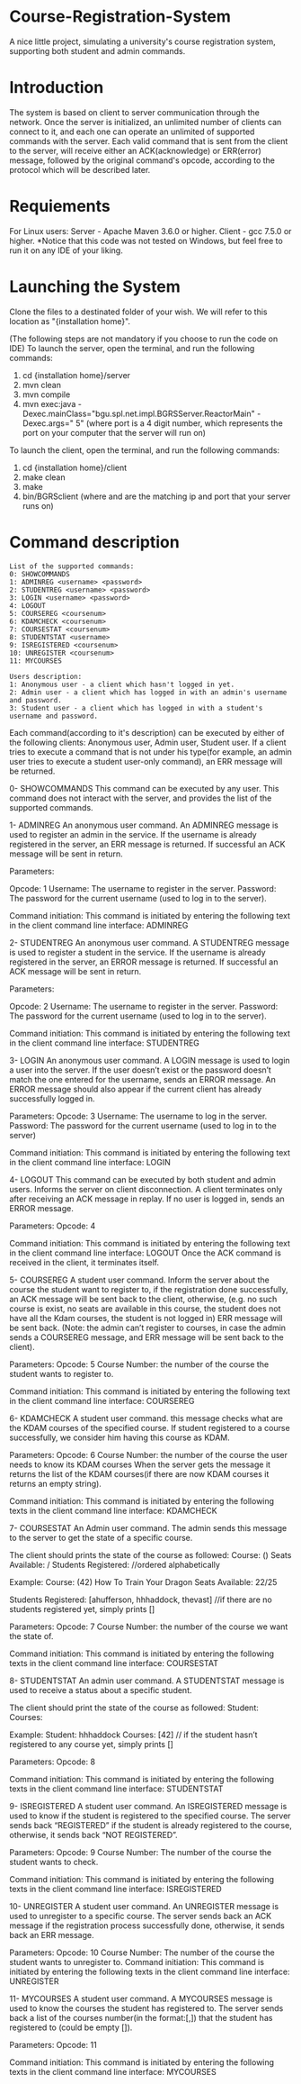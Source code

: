 # Course-Registration-System
A nice little project, simulating a university's course registration system, supporting both student and admin commands.

# Introduction
The system is based on client to server communication through the network. Once the server is initialized, an unlimited number of clients can connect to it, and each one can operate an unlimited of supported commands with the server.
Each valid command that is sent from the client to the server, will receive either an ACK(acknowledge) or ERR(error) message, followed by the original command's opcode, according to the protocol which will be described later.

# Requiements
For Linux users:
Server - Apache Maven 3.6.0 or higher.
Client - gcc 7.5.0 or higher.
*Notice that this code was not tested on Windows, but feel free to run it on any IDE of your liking.

# Launching the System
Clone the files to a destinated folder of your wish. We will refer to this location as "{installation home}".

(The following steps are not mandatory if you choose to run the code on IDE)
To launch the server, open the terminal, and run the following commands:
1. cd {installation home}/server
2. mvn clean
3. mvn compile
4. mvn exec:java -Dexec.mainClass="bgu.spl.net.impl.BGRSServer.ReactorMain" -Dexec.args="<port> 5"
   (where port is a 4 digit number, which represents the port on your computer that the server will run on)

To launch the client, open the terminal, and run the following commands:
1. cd {installation home}/client
2. make clean
3. make
4. bin/BGRSclient <ip> <port>
   (where <ip> and <port> are the matching ip and port that your server runs on)

# Command description

	List of the supported commands:
	0: SHOWCOMMANDS
	1: ADMINREG <username> <password>
	2: STUDENTREG <username> <password>
	3: LOGIN <username> <password>
	4: LOGOUT
	5: COURSEREG <coursenum>
	6: KDAMCHECK <coursenum>
	7: COURSESTAT <coursenum>
	8: STUDENTSTAT <username>
	9: ISREGISTERED <coursenum>
	10: UNREGISTER <coursenum>
	11: MYCOURSES

	Users description:
	1: Anonymous user - a client which hasn't logged in yet.
	2: Admin user - a client which has logged in with an admin's username and password.
	3: Student user - a client which has logged in with a student's username and password.

Each command(according to it's description) can be executed by either of the following clients: Anonymous user, Admin user, Student user. If a client tries to execute a command that is not under his type(for example, an admin user tries to execute a student user-only command), an ERR message will be returned.

0- SHOWCOMMANDS
This command can be executed by any user.
This command does not interact with the server, and provides the list of the supported commands.

1- ADMINREG
An anonymous user command.
An ADMINREG message is used to register an admin in the service. If the username is already registered in the server, an
ERR message is returned. If successful an ACK message will be sent in return.

Parameters:

Opcode: 1
Username: The username to register in the server.
Password: The password for the current username (used to log in to the server).

Command initiation:
This command is initiated by entering the following text in the client command line interface: ADMINREG  <Username> <Password>

2- STUDENTREG
An anonymous user command.
A STUDENTREG message is used to register a student in the service. If the username is already registered in the server, an ERROR message is
returned. If successful an ACK message will be sent in return.

Parameters:

Opcode: 2
Username: The username to register in the server.
Password: The password for the current username (used to log in to the server).

Command initiation:
This command is initiated by entering the following text in the client command line interface: STUDENTREG  <Username> <Password>

3- LOGIN
An anonymous user command.
A LOGIN message is used to login a user into the server. If the user doesn’t exist or the password doesn’t match the one entered for the
username, sends an ERROR message. An ERROR message should also appear if the current client has already successfully logged in.

Parameters:
Opcode: 3
Username: The username to log in the server.
Password: The password for the current username (used to log in to the server)	     

Command initiation:
This command is initiated by entering the following text in the client command line interface: LOGIN <Username> <Password>

4- LOGOUT
This command can be executed by both student and admin users. 
Informs the server on client disconnection. A client terminates only after receiving an ACK message in replay. If no user is logged in, sends
an ERROR message.

Parameters:
Opcode: 4

Command initiation:
This command is initiated by entering the following text in the client command line interface: LOGOUT
Once the ACK command is received in the client, it terminates itself.

5- COURSEREG
A student user command.
Inform the server about the course the student want to register to, if the registration done successfully, an ACK message will be sent back to the client, otherwise, (e.g. no such course is exist, no seats are available in this course, the student does not have all the Kdam courses, the student is not logged in) ERR message will be sent back. (Note: the admin can’t register to courses, in case the admin sends a COURSEREG message, and ERR message will be sent back to the client).

Parameters:
Opcode: 5
Course Number: the number of the course the student wants to register to.

Command initiation:
This command is initiated by entering the following text in the client command line interface: COURSEREG <CourseNum>

6- KDAMCHECK
A student user command.
this message checks what are the KDAM courses of the specified course.
If student registered to a course successfully, we consider him having this course as KDAM.

Parameters:
Opcode: 6
Course Number: the number of the course the user needs to know its KDAM courses
When the server gets the message it returns the list of the KDAM courses(if there are now KDAM courses it returns an empty string).

Command initiation:
This command is initiated by entering the following texts in the client command line interface: KDAMCHECK <CourseNumber>

7- COURSESTAT
An Admin user command.
The admin sends this message to the server to get the state of a specific course.

The client should prints the state of the course as followed:
Course: (<courseNum>) <courseName>
Seats Available: <numOfSeatsAvailable> / <maxNumOfSeats>
Students Registered: <listOfStudents> //ordered alphabetically

Example:
Course: (42) How To Train Your Dragon
Seats Available: 22/25

Students Registered: [ahufferson, hhhaddock, thevast] //if there are no students registered yet, simply prints []

Parameters:
Opcode: 7
Course Number: the number of the course we want the state of.

Command initiation:
This command is initiated by entering the following texts in the client command line interface: COURSESTAT <courseNum>

8- STUDENTSTAT
An admin user command.
A STUDENTSTAT message is used to receive a status about a specific student.

The client should print the state of the course as followed:
Student: <studentUsername>
Courses: <listOfCoursesNumbersStudentRegisteredTo>

Example:
Student: hhhaddock
Courses: [42] // if the student hasn’t registered to any course yet, simply prints []

Parameters:
Opcode: 8

Command initiation:
This command is initiated by entering the following texts in the client command line interface: STUDENTSTAT <StudentUsername>

9- ISREGISTERED
A student user command.
An ISREGISTERED message is used to know if the student is registered to the specified course.
The server sends back “REGISTERED” if the student is already registered to the course,
otherwise, it sends back “NOT REGISTERED”.

Parameters:
Opcode: 9
Course Number: The number of the course the student wants to check.

Command initiation:
This command is initiated by entering the following texts in the client command line interface: ISREGISTERED <courseNum>

10- UNREGISTER
A student user command.
An UNREGISTER message is used to unregister to a specific course.
The server sends back an ACK message if the registration process successfully done, otherwise, it sends back an ERR message.

Parameters:
Opcode: 10
Course Number: The number of the course the student wants to unregister to.
Command initiation:
This command is initiated by entering the following texts in the client command line interface: UNREGISTER <courseNum>

11- MYCOURSES
A student user command.
A MYCOURSES message is used to know the courses the student has registered to.
The server sends back a list of the courses number(in the format:[<coursenum1>,<coursenum2>]) that the student has registered to (could be empty []).

Parameters:
Opcode: 11

Command initiation:
This command is initiated by entering the following texts in the client command line interface: MYCOURSES



